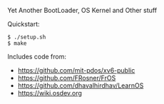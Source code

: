 Yet Another BootLoader, OS Kernel and Other stuff

Quickstart:
```
$ ./setup.sh
$ make
```

Includes code from:
* https://github.com/mit-pdos/xv6-public
* https://github.com/FRosner/FrOS
* https://github.com/dhavalhirdhav/LearnOS
* https://wiki.osdev.org
